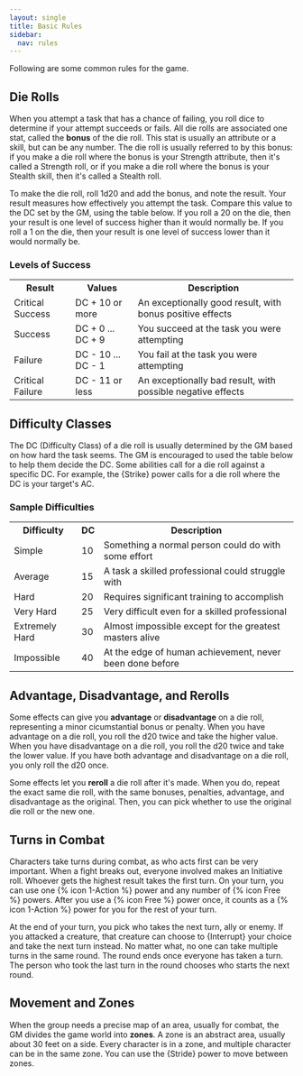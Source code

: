 ```yaml
---
layout: single
title: Basic Rules
sidebar:
  nav: rules
---
```


Following are some common rules for the game.

## Die Rolls

When you attempt a task that has a chance of failing, you roll dice to determine if your attempt succeeds or fails. All die rolls are associated one stat, called the **bonus** of the die roll. This stat is usually an attribute or a skill, but can be any number. The die roll is usually referred to by this bonus: if you make a die roll where the bonus is your Strength attribute, then it's called a Strength roll, or if you make a die roll where the bonus is your Stealth skill, then it's called a Stealth roll.

To make the die roll, roll 1d20 and add the bonus, and note the result. Your result measures how effectively you attempt the task. Compare this value to the DC set by the GM, using the table below. If you roll a 20 on the die, then your result is one level of success higher than it would normally be. If you roll a 1 on the die, then your result is one level of success lower than it would normally be.

### Levels of Success
<table>
  <tr>
    <th>Result</th>
    <th>Values</th>
    <th>Description</th>
  </tr>
  <tr>
    <td>Critical Success</td>
    <td>DC + 10 or more</td>
    <td>An exceptionally good result, with bonus positive effects</td>
  </tr>
  <tr>
    <td>Success</td>
    <td>DC + 0 ... DC + 9</td>
    <td>You succeed at the task you were attempting</td>
  </tr>
  <tr>
    <td>Failure</td>
    <td>DC - 10 ... DC - 1</td>
    <td>You fail at the task you were attempting</td>
  </tr>
  <tr>
    <td>Critical Failure</td>
    <td>DC - 11 or less</td>
    <td>An exceptionally bad result, with possible negative effects</td>
  </tr>
</table>

## Difficulty Classes

The DC (Difficulty Class) of a die roll is usually determined by the GM based on how hard the task seems. The GM is encouraged to used the table below to help them decide the DC. Some abilities call for a die roll against a specific DC. For example, the {Strike} power calls for a die roll where the DC is your target's AC.

### Sample Difficulties
<table>
  <tr>
    <th>Difficulty</th>
    <th>DC</th>
    <th>Description</th>
  </tr>
  <tr>
    <td>Simple</td>
    <td>10</td>
    <td>Something a normal person could do with some effort</td>
  </tr>
  <tr>
    <td>Average</td>
    <td>15</td>
    <td>A task a skilled professional could struggle with</td>
  </tr>
  <tr>
    <td>Hard</td>
    <td>20</td>
    <td>Requires significant training to accomplish</td>
  </tr>
  <tr>
    <td>Very Hard</td>
    <td>25</td>
    <td>Very difficult even for a skilled professional</td>
  </tr>
  <tr>
    <td>Extremely Hard</td>
    <td>30</td>
    <td>Almost impossible except for the greatest masters alive</td>
  </tr>
  <tr>
    <td>Impossible</td>
    <td>40</td>
    <td>At the edge of human achievement, never been done before</td>
  </tr>
</table>

## Advantage, Disadvantage, and Rerolls

Some effects can give you **advantage** or **disadvantage** on a die roll, representing a minor cicumstantial bonus or penalty. When you have advantage on a die roll, you roll the d20 twice and take the higher value. When you have disadvantage on a die roll, you roll the d20 twice and take the lower value. If you have both advantage and disadvantage on a die roll, you only roll the d20 once.

Some effects let you **reroll** a die roll after it's made. When you do, repeat the exact same die roll, with the same bonuses, penalties, advantage, and disadvantage as the original. Then, you can pick whether to use the original die roll or the new one.

## Turns in Combat

Characters take turns during combat, as who acts first can be very important. When a fight breaks out, everyone involved makes an Initiative roll. Whoever gets the highest result takes the first turn. On your turn, you can use one {% icon 1-Action %} power and any number of {% icon Free %} powers. After you use a {% icon Free %} power once, it counts as a {% icon 1-Action %} power for you for the rest of your turn.

At the end of your turn, you pick who takes the next turn, ally or enemy. If you attacked a creature, that creature can choose to {Interrupt} your choice and take the next turn instead. No matter what, no one can take multiple turns in the same round. The round ends once everyone has taken a turn. The person who took the last turn in the round chooses who starts the next round.

## Movement and Zones

When the group needs a precise map of an area, usually for combat, the GM divides the game world into **zones**. A zone is an abstract area, usually about 30 feet on a side. Every character is in a zone, and multiple character can be in the same zone. You can use the {Stride} power to move between zones.
